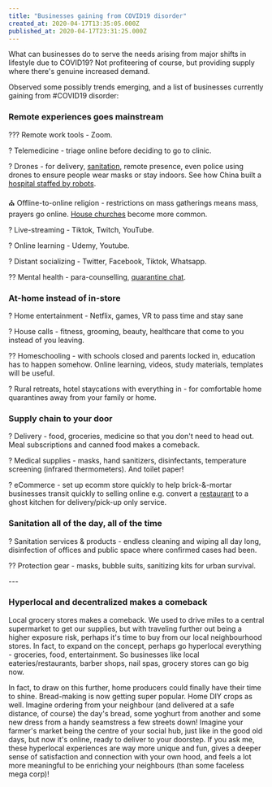 ```yaml
---
title: "Businesses gaining from COVID19 disorder"
created_at: 2020-04-17T13:35:05.000Z
published_at: 2020-04-17T23:31:25.000Z
---
```

What can businesses do to serve the needs arising from major shifts in lifestyle due to COVID19? Not profiteering of course, but providing supply where there's genuine increased demand. 

  

Observed some possibly trends emerging, and a list of businesses currently gaining from #COVID19 disorder:

  

### **Remote experiences goes mainstream**

??‍? Remote work tools - Zoom.

? Telemedicine - triage online before deciding to go to clinic.

? Drones - for delivery, [sanitation](https://www.weforum.org/agenda/2020/03/three-ways-china-is-using-drones-to-fight-coronavirus), remote presence, even police using drones to ensure people wear masks or stay indoors. See how China built a [hospital staffed by robots](https://futurism.com/the-byte/china-opens-entire-hospital-staffed-robots).

⛪️ Offline-to-online religion - restrictions on mass gatherings means mass, prayers go online. [House churches](https://www.straitstimes.com/lifestyle/covid-19-and-religious-worship-in-singapore-return-of-the-house-church) become more common.

? Live-streaming - Tiktok, Twitch, YouTube.

? Online learning - Udemy, Youtube.

? Distant socializing - Twitter, Facebook, Tiktok, Whatsapp.

?? Mental health - para-counselling, [quarantine chat](https://quarantinechat.com/).

  

### **At-home instead of in-store**

? Home entertainment - Netflix, games, VR to pass time and stay sane

? House calls - fitness, grooming, beauty, healthcare that come to you instead of you leaving. 

?? Homeschooling - with schools closed and parents locked in, education has to happen somehow. Online learning, videos, study materials, templates will be useful.

? Rural retreats, hotel staycations with everything in - for comfortable home quarantines away from your family or home.

  

### **Supply chain to your door**

? Delivery - food, groceries, medicine so that you don't need to head out. Meal subscriptions and canned food makes a comeback.

? Medical supplies - masks, hand sanitizers, disinfectants, temperature screening (infrared thermometers). And toilet paper!

? eCommerce - set up ecomm store quickly to help brick-&-mortar businesses transit quickly to selling online e.g. convert a [restaurant](https://restauranteurs.glideapp.io/) to a ghost kitchen for delivery/pick-up only service.

  

### **Sanitation all of the day, all of the time**

? Sanitation services & products - endless cleaning and wiping all day long, disinfection of offices and public space where confirmed cases had been.

?‍? Protection gear - masks, bubble suits, sanitizing kits for urban survival.

  

\---

  

### **Hyperlocal and decentralized makes a comeback**

Local grocery stores makes a comeback. We used to drive miles to a central supermarket to get our supplies, but with traveling further out being a higher exposure risk, perhaps it's time to buy from our local neighbourhood stores. In fact, to expand on the concept, perhaps go hyperlocal everything - groceries, food, entertainment. So businesses like local eateries/restaurants, barber shops, nail spas, grocery stores can go big now. 

  

In fact, to draw on this further, home producers could finally have their time to shine. Bread-making is now getting super popular. Home DIY crops as well. Imagine ordering from your neighbour (and delivered at a safe distance, of course) the day's bread, some yoghurt from another and some new dress from a handy seamstress a few streets down! Imagine your farmer's market being the centre of your social hub, just like in the good old days, but now it's online, ready to deliver to your doorstep. If you ask me, these hyperlocal experiences are way more unique and fun, gives a deeper sense of satisfaction and connection with your own hood, and feels a lot more meaningful to be enriching your neighbours (than some faceless mega corp)!
